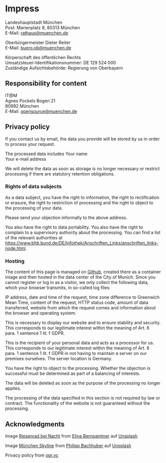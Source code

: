 # Impress

Landeshauptstadt München  
Post: Marienplatz 8, 80313 München  
E-Mail: <rathaus@muenchen.de>

Oberbürgermeister Dieter Reiter  
E-Mail: <buero.ob@muenchen.de>

Körperschaft des öffentlichen Rechts  
Umsatzsteuer-Identifikationsnummer: DE 129 524 000  
Zuständige Aufsichtsbehörde: Regierung von Oberbayern


## Responsibility for content

IT@M  
Agnes Pockels Bogen 21  
80992 München  
E-Mail: <opensource@muenchen.de>


## Privacy policy

If you contact us by email, the data you provide will be stored by us in order to process your request.

The processed data includes
Your name  
Your e-mail address

We will delete the data as soon as storage is no longer necessary or restrict processing if there are statutory retention obligations.

### Rights of data subjects

As a data subject, you have the right to information, the right to rectification or erasure, the right to restriction of processing and the right to object to the processing of your data.

Please send your objection informally to the above address.

You also have the right to data portability. You also have the right to complain to a supervisory authority about the processing. You can find a list of the relevant authorities at https://www.bfdi.bund.de/DE/Infothek/Anschriften_Links/anschriften_links-node.html.

### Hosting

The content of this page is managed on [Github](https://github.com/it-at-m/opensource.muenchen.de), created there as a container image and then hosted in the data center of the City of Munich.
Since you cannot register or log in as a visitor, we only collect the following data, which your browser transmits, in so-called log files:

IP address, date and time of the request, time zone difference to Greenwich Mean Time, content of the request, HTTP status code, amount of data transferred, website from which the request comes and information about the browser and operating system.

This is necessary to display our website and to ensure stability and security. This corresponds to our legitimate interest within the meaning of Art. 6 para. 1 sentence 1 lit. f GDPR.

This is the recipient of your personal data and acts as a processor for us. This corresponds to our legitimate interest within the meaning of Art. 6 para. 1 sentence 1 lit. f GDPR in not having to maintain a server on our premises ourselves. The server location is Germany.

You have the right to object to the processing. Whether the objection is successful must be determined as part of a balancing of interests.

The data will be deleted as soon as the purpose of the processing no longer applies.

The processing of the data specified in this section is not required by law or contract. The functionality of the website is not guaranteed without the processing.


## Acknowledgments

Image <a href="https://unsplash.com/de/fotos/iYKwEkiHI9A">Riesenrad bei Nacht</a> from <a href="https://unsplash.com/de/@elinajosefin?utm_content=creditCopyText&utm_medium=referral&utm_source=unsplash">Elina Bernpaintner</a> auf <a href="https://unsplash.com/de/fotos/iYKwEkiHI9A?utm_content=creditCopyText&utm_medium=referral&utm_source=unsplash">Unsplash</a>

Image <a href="https://unsplash.com/de/fotos/dgWlxsytiYA">München Skyline</a> from <a href="https://unsplash.com/de/@philippbachhuber?utm_content=creditCopyText&utm_medium=referral&utm_source=unsplash">Philipp Bachhuber</a> auf <a href="https://unsplash.com/de/fotos/dgWlxsytiYA?utm_content=creditCopyText&utm_medium=referral&utm_source=unsplash">Unsplash</a>

Privacy policy from [opr.vc](https://opr.vc)
